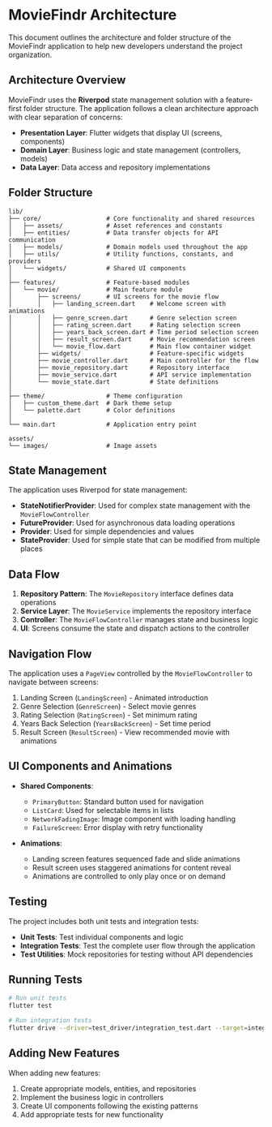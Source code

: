 # MovieFindr Architecture

This document outlines the architecture and folder structure of the MovieFindr application to help new developers understand the project organization.

## Architecture Overview

MovieFindr uses the **Riverpod** state management solution with a feature-first folder structure. The application follows a clean architecture approach with clear separation of concerns:

- **Presentation Layer**: Flutter widgets that display UI (screens, components)
- **Domain Layer**: Business logic and state management (controllers, models)
- **Data Layer**: Data access and repository implementations

## Folder Structure

```
lib/
├── core/                  # Core functionality and shared resources
│   ├── assets/            # Asset references and constants
│   ├── entities/          # Data transfer objects for API communication
│   ├── models/            # Domain models used throughout the app
│   ├── utils/             # Utility functions, constants, and providers
│   └── widgets/           # Shared UI components
│
├── features/              # Feature-based modules
│   └── movie/             # Main feature module
│       ├── screens/       # UI screens for the movie flow
│       │   ├── landing_screen.dart    # Welcome screen with animations
│       │   ├── genre_screen.dart      # Genre selection screen
│       │   ├── rating_screen.dart     # Rating selection screen
│       │   ├── years_back_screen.dart # Time period selection screen
│       │   ├── result_screen.dart     # Movie recommendation screen
│       │   └── movie_flow.dart        # Main flow container widget
│       ├── widgets/                   # Feature-specific widgets
│       ├── movie_controller.dart      # Main controller for the flow
│       ├── movie_repository.dart      # Repository interface
│       ├── movie_service.dart         # API service implementation
│       └── movie_state.dart           # State definitions
│
├── theme/                 # Theme configuration
│   ├── custom_theme.dart  # Dark theme setup
│   └── palette.dart       # Color definitions
│
└── main.dart              # Application entry point

assets/
└── images/                # Image assets
```

## State Management

The application uses Riverpod for state management:

- **StateNotifierProvider**: Used for complex state management with the `MovieFlowController`
- **FutureProvider**: Used for asynchronous data loading operations
- **Provider**: Used for simple dependencies and values
- **StateProvider**: Used for simple state that can be modified from multiple places

## Data Flow

1. **Repository Pattern**: The `MovieRepository` interface defines data operations
2. **Service Layer**: The `MovieService` implements the repository interface
3. **Controller**: The `MovieFlowController` manages state and business logic
4. **UI**: Screens consume the state and dispatch actions to the controller

## Navigation Flow

The application uses a `PageView` controlled by the `MovieFlowController` to navigate between screens:

1. Landing Screen (`LandingScreen`) - Animated introduction
2. Genre Selection (`GenreScreen`) - Select movie genres
3. Rating Selection (`RatingScreen`) - Set minimum rating
4. Years Back Selection (`YearsBackScreen`) - Set time period
5. Result Screen (`ResultScreen`) - View recommended movie with animations

## UI Components and Animations

- **Shared Components**:

  - `PrimaryButton`: Standard button used for navigation
  - `ListCard`: Used for selectable items in lists
  - `NetworkFadingImage`: Image component with loading handling
  - `FailureScreen`: Error display with retry functionality

- **Animations**:
  - Landing screen features sequenced fade and slide animations
  - Result screen uses staggered animations for content reveal
  - Animations are controlled to only play once or on demand

## Testing

The project includes both unit tests and integration tests:

- **Unit Tests**: Test individual components and logic
- **Integration Tests**: Test the complete user flow through the application
- **Test Utilities**: Mock repositories for testing without API dependencies

## Running Tests

```bash
# Run unit tests
flutter test

# Run integration tests
flutter drive --driver=test_driver/integration_test.dart --target=integration_test/movie_feature_test.dart
```

## Adding New Features

When adding new features:

1. Create appropriate models, entities, and repositories
2. Implement the business logic in controllers
3. Create UI components following the existing patterns
4. Add appropriate tests for new functionality

